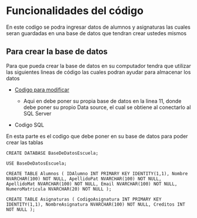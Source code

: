 # Funcionalidades del código
En este codigo se podra ingresar datos de alumnos y asignaturas las cuales seran guardadas en una base de datos que tendran crear ustedes mismos


## Para crear la base de datos
Para que pueda crear la base de datos en su computador tendra que utilizar las siguientes lineas de código las cuales podran ayudar para almacenar los datos

- [Codigo para modificar](Trabajo2/DatabaseConnection.cs)

  - Aqui en debe poner su propia base de datos en la linea 11, donde debe poner su propio Data source, el cual se obtiene al conectarlo al SQL Server

- Codigo SQL

En esta parte es el codigo que debe poner en su base de datos para poder crear las tablas

`CREATE DATABASE BaseDeDatosEscuela;`

`USE BaseDeDatosEscuela;`

`CREATE TABLE Alumnos (
    IDAlumno INT PRIMARY KEY IDENTITY(1,1),
    Nombre NVARCHAR(100) NOT NULL,
    ApellidoPat NVARCHAR(100) NOT NULL,
    ApellidoMat NVARCHAR(100) NOT NULL,
    Email NVARCHAR(100) NOT NULL,
    NumeroMatricula NVARCHAR(20) NOT NULL
);`

`CREATE TABLE Asignaturas (
    CodigoAsignatura INT PRIMARY KEY IDENTITY(1,1),
    NombreAsignatura NVARCHAR(100) NOT NULL,
    Creditos INT NOT NULL
);`
